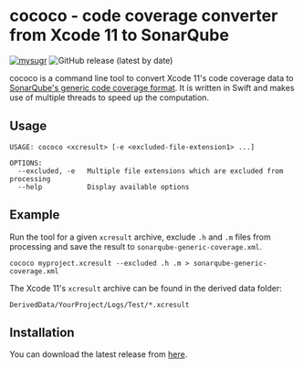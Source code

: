 # cococo - **co**de **co**verage **co**nverter from Xcode 11 to SonarQube

[![mysugr](https://circleci.com/gh/mysugr/cococo.svg?style=svg)](https://circleci.com/gh/mySugr/cococo)
![GitHub release (latest by date)](https://img.shields.io/github/v/release/mysugr/cococo)

cococo is a command line tool to convert Xcode 11's code coverage data to [SonarQube's generic code coverage format](https://docs.sonarqube.org/latest/analysis/generic-test/). It is written in Swift and makes use of multiple threads to speed up the computation. 

## Usage
```
USAGE: cococo <xcresult> [-e <excluded-file-extension1> ...]

OPTIONS:
  --excluded, -e   Multiple file extensions which are excluded from processing
  --help           Display available options
```

## Example
Run the tool for a given `xcresult` archive, exclude `.h` and `.m` files from processing and save the result to `sonarqube-generic-coverage.xml`.
```
cococo myproject.xcresult --excluded .h .m > sonarqube-generic-coverage.xml
```

The Xcode 11's `xcresult` archive can be found in the derived data folder:
```
DerivedData/YourProject/Logs/Test/*.xcresult
```

## Installation

You can download the latest release from [here](https://github.com/mysugr/cococo/releases/latest).
